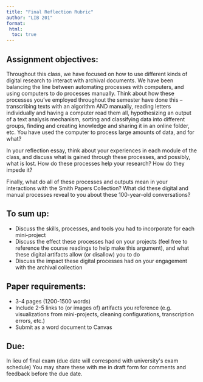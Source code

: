 ```yaml
---
title: "Final Reflection Rubric"
author: "LIB 201"
format:
 html:
  toc: true 
--- 
```


## Assignment objectives:
Throughout this class, we have focused on how to use different kinds of digital research to interact with archival documents. We have been balancing the line between automating processes with computers, and using computers to do processes manually. Think about how these processes you’ve employed throughout the semester have done this – transcribing texts with an algorithm AND manually, reading letters individually and having a computer read them all, hypothesizing an output of a text analysis mechanism, sorting and classifying data into different groups, finding and creating knowledge and sharing it in an online folder, etc. You have used the computer to process large amounts of data, and for what?

In your reflection essay, think about your experiences in each module of the class, and discuss what is gained through these processes, and possibly, what is lost. How do these processes help your research? How do they impede it?

Finally, what do all of these processes and outputs mean in your interactions with the Smith Papers Collection? What did these digital and manual processes reveal to you about these 100-year-old conversations?

## To sum up:
- Discuss the skills, processes, and tools you had to incorporate for each mini-project
- Discuss the effect these processes had on your projects (feel free to reference the course readings to help make this argument), and what these digital artifacts allow (or disallow) you to do
- Discuss the impact these digital processes had on your engagement with the archival collection

## Paper requirements:
- 3-4 pages (1200-1500 words)
- Include 2-5 links to (or images of) artifacts you reference (e.g. visualizations from mini-projects, cleaning configurations, transcription errors, etc.)
- Submit as a word document to Canvas

## Due: 
In lieu of final exam (due date will correspond with university's exam schedule)
You may share these with me in draft form for comments and feedback before the due date.

<!--## Rubric?-->
